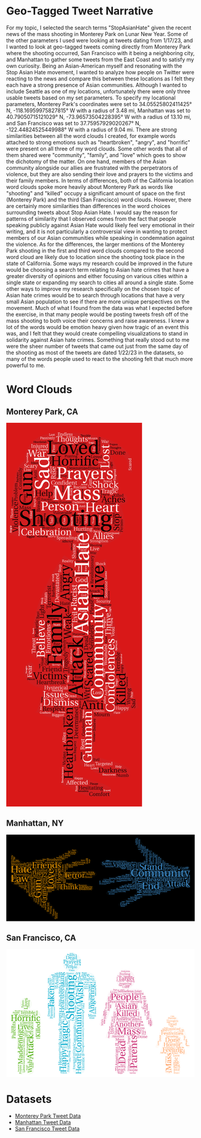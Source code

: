 # Geo-Tagged Tweet Narrative

<p>For my topic, I selected the search terms "StopAsianHate" given the recent news of the mass shooting in Monterey Park on Lunar New Year. Some of the other parameters I used were looking at tweets dating from 1/17/23, and I wanted to look at geo-tagged tweets coming directly from Monterey Park where the shooting occurred, San Francisco with it being a neighboring city, and Manhattan to gather some tweets from the East Coast and to satisfy my own curiosity. Being an Asian-American myself and resonating with the Stop Asian Hate movement, I wanted to analyze how people on Twitter were reacting to the news and compare this between these locations as I felt they each have a strong presence of Asian communities. Although I wanted to include Seattle as one of my locations, unfortunately there were only three usable tweets based on my set parameters. To specify my locational parameters, Monterey Park's coordinates were set to 34.05525802411425° N, -118.16959975827815° W with a radius of 3.48 mi, Manhattan was set to 40.79050715121029° N, -73.96573504228395° W with a radius of 13.10 mi, and San Francisco was set to 37.75957929020267° N, -122.44824525449988° W with a radius of 9.04 mi. There are strong similarities between all the word clouds I created, for example words attached to strong emotions such as "heartbroken", "angry", and "horrific" were present on all three of my word clouds. Some other words that all of them shared were "community", "family", and "love" which goes to show the dichotomy of the matter. On one hand, members of the Asian community alongside our allies are frustrated with the perpetrators of violence, but they are also sending their love and prayers to the victims and their family members. In terms of differences, both of the California location word clouds spoke more heavily about Monterey Park as words like "shooting" and "killed" occupy a significant amount of space on the first (Monterey Park) and the third (San Francisco) word clouds. However, there are certainly more similarities than differences in the word choices surrounding tweets about Stop Asian Hate. I would say the reason for patterns of similarity that I observed comes from the fact that people speaking publicly against Asian Hate would likely feel very emotional in their writing, and it is not particularly a controversial view in wanting to protect members of our Asian communities while speaking in condemnation against the violence. As for the differences, the larger mentions of the Monterey Park shooting in the first and third word clouds compared to the second word cloud are likely due to location since the shooting took place in the state of California. Some ways my research could be improved in the future would be choosing a search term relating to Asian hate crimes that have a greater diversity of opinions and either focusing on various cities within a single state or expanding my search to cities all around a single state. Some other ways to improve my research specifically on the chosen topic of Asian hate crimes would be to search through locations that have a very small Asian population to see if there are more unique perspectives on the movement. Much of what I found from the data was what I expected before the exercise, in that many people would be posting tweets fresh off of the mass shooting to both voice their concerns and raise awareness. I knew a lot of the words would be emotion heavy given how tragic of an event this was, and I felt that they would create compelling visualizations to stand in solidarity against Asian hate crimes. Something that really stood out to me were the sheer number of tweets that came out just from the same day of the shooting as most of the tweets are dated 1/22/23 in the datasets, so many of the words people used to react to the shooting felt that much more powerful to me.</p>

# Word Clouds

## Monterey Park, CA

![wordcloud-1](/img/wordcloud-1.png?raw=true)

## Manhattan, NY

![wordcloud-2](/img/wordcloud-2.png?raw=true)

## San Francisco, CA

![wordcloud-3](/img/wordcloud-3.png?raw=true)

# Datasets
* [Monterey Park Tweet Data][]
* [Manhattan Tweet Data][]
* [San Francisco Tweet Data][]

[Monterey Park Tweet Data]: https://docs.google.com/spreadsheets/d/e/2PACX-1vQpzZF_uNBhnATbI1FhpyQ4llVOlMihdqZrAMjjeyS-VDns62QQ6W76oIcXkSTlEF0bTFDe5jAqlI4e/pub?gid=341426396&single=true&output=csv
[Manhattan Tweet Data]: https://docs.google.com/spreadsheets/d/e/2PACX-1vRGSUwGPlLxFS6__U2Yqs5qsZI3uftjFuD8gxOKkITeF0qosaiaAGeWsxqvOqXcOL6amx5RxPMWHzXA/pub?gid=444410230&single=true&output=csv
[San Francisco Tweet Data]: https://docs.google.com/spreadsheets/d/e/2PACX-1vRH6lWNcmtHHtIPpzZP26mkLC0e1_-b57SZxU7nRJLOdTFGJD5YTryl9wIjERbQ0wsl2o3Ofk7AwBIt/pub?gid=533456745&single=true&output=csv
